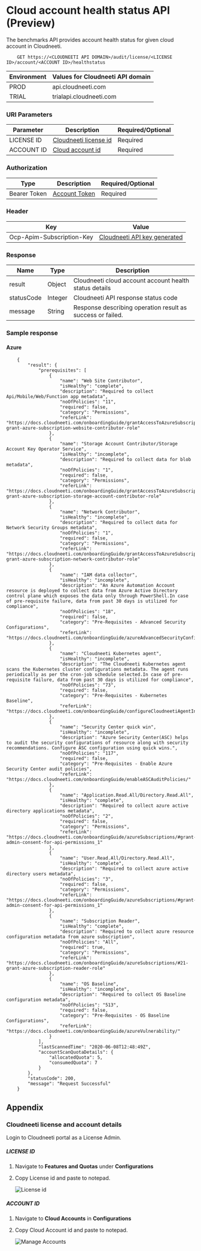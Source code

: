 Cloud account health status API (Preview)
=============================================

The benchmarks API provides account health status for given cloud account in Cloudneeti.

        GET https://<CLOUDNEETI API DOMAIN>/audit/license/<LICENSE ID>/account/<ACCOUNT ID>/healthstatus

| Environment	| Values for Cloudneeti API domain     |
|---------------|--------------------------------------|
| PROD 	        |   api.cloudneeti.com                 |
| TRIAL 	    | trialapi.cloudneeti.com              |

### URI Parameters

| Parameter           |           Description                                |           Required/Optional  |
|-----------|----------------------------------------------------------------|----------------------------|
| LICENSE ID  |          [Cloudneeti license id​](#license-id)                  | Required|
| ACCOUNT ID  |          [Cloud account id​](#account-id)                          | Required|

### Authorization
| Type           |           Description                                |           Required/Optional  |
|-----------|----------------------------------------------------------------|----------------------------|
| Bearer Token  |          [Account Token](../../userGuide/tokenAPI/#account-token)                   | Required|

### Header

| Key	        | Value                                |
|---------------|--------------------------------------|
| Ocp-Apim-Subscription-Key 	| [Cloudneeti API key generated](../../administratorGuide/configureCloudneetiAPIAccess/)             |


### Response

| Name           |           Type       |          Description  |
|----------------|----------------------|-----------------------|
| result 	 |           Object     | Cloudneeti cloud account account health status details      |
| statusCode |     Integer          | Cloudneeti API response status code      |
| message	 |           String     | Response describing operation result as success or failed.      |


### Sample response

#### Azure

        {
            "result": {
                "prerequisites": [
                    {
                        "name": "Web Site Contributor",
                        "isHealthy": "complete",
                        "description": "Required to collect Api/Mobile/Web/Function app metadata",
                        "noOfPolicies": "11",
                        "required": false,
                        "category": "Permissions",
                        "referLink": "https://docs.cloudneeti.com/onboardingGuide/grantAccessToAzureSubscriptionAdditionalRoles/#31-grant-azure-subscription-website-contributor-role"
                    },
                    {
                        "name": "Storage Account Contributor/Storage Account Key Operator Service",
                        "isHealthy": "incomplete",
                        "description": "Required to collect data for blob metadata",
                        "noOfPolicies": "1",
                        "required": false,
                        "category": "Permissions",
                        "referLink": "https://docs.cloudneeti.com/onboardingGuide/grantAccessToAzureSubscriptionAdditionalRoles/#32-grant-azure-subscription-storage-account-contributor-role"
                    },
                    {
                        "name": "Network Contributor",
                        "isHealthy": "incomplete",
                        "description": "Required to collect data for Network Security Groups metadata",
                        "noOfPolicies": "1",
                        "required": false,
                        "category": "Permissions",
                        "referLink": "https://docs.cloudneeti.com/onboardingGuide/grantAccessToAzureSubscriptionAdditionalRoles/#33-grant-azure-subscription-network-contributor-role"
                    },
                    {
                        "name": "IAM data collector",
                        "isHealthy": "incomplete",
                        "description": "An Azure Automation Account resource is deployed to collect data from Azure Active Directory control plane which exposes the data only through PowerShell.In case of pre-requisite failure, data from past 30 days is utilized for compliance",
                        "noOfPolicies": "18",
                        "required": false,
                        "category": "Pre-Requisites - Advanced Security Configurations",
                        "referLink": "https://docs.cloudneeti.com/onboardingGuide/azureAdvancedSecurityConfigurations/"
                    },
                    {
                        "name": "Cloudneeti Kubernetes agent",
                        "isHealthy": "incomplete",
                        "description": "The Cloudneeti Kubernetes agent scans the Kubernetes cluster configurations metadata. The agent runs periodically as per the cron-job schedule selected.In case of pre-requisite failure, data from past 30 days is utilized for compliance",
                        "noOfPolicies": "73",
                        "required": false,
                        "category": "Pre-Requisites - Kubernetes Baseline",
                        "referLink": "https://docs.cloudneeti.com/onboardingGuide/configureCloudneetiAgentInAKS/"
                    },
                    {
                        "name": "Security Center quick win",
                        "isHealthy": "incomplete",
                        "description": "Azure Security Center(ASC) helps to audit the security configurations of resource along with security recommendations. Configure ASC configuration using quick wins.",
                        "noOfPolicies": "117",
                        "required": false,
                        "category": "Pre-Requisites - Enable Azure Security Center audit policies",
                        "referLink": "https://docs.cloudneeti.com/onboardingGuide/enableASCAuditPolicies/"
                    },
                    {
                        "name": "Application.Read.All/Directory.Read.All",
                        "isHealthy": "complete",
                        "description": "Required to collect azure active directory applications metadata",
                        "noOfPolicies": "2",
                        "required": false,
                        "category": "Permissions",
                        "referLink": "https://docs.cloudneeti.com/onboardingGuide/azureSubscriptions/#grant-admin-consent-for-api-permissions_1"
                    },
                    {
                        "name": "User.Read.All/Directory.Read.All",
                        "isHealthy": "complete",
                        "description": "Required to collect azure active directory users metadata",
                        "noOfPolicies": "3",
                        "required": false,
                        "category": "Permissions",
                        "referLink": "https://docs.cloudneeti.com/onboardingGuide/azureSubscriptions/#grant-admin-consent-for-api-permissions_1"
                    },
                    {
                        "name": "Subscription Reader",
                        "isHealthy": "complete",
                        "description": "Required to collect azure resource configuration metadata from azure subscription",
                        "noOfPolicies": "All",
                        "required": true,
                        "category": "Permissions",
                        "referLink": "https://docs.cloudneeti.com/onboardingGuide/azureSubscriptions/#21-grant-azure-subscription-reader-role"
                    },
                    {
                        "name": "OS Baseline",
                        "isHealthy": "incomplete",
                        "description": "Required to collect OS Baseline configuration metadata",
                        "noOfPolicies": "513",
                        "required": false,
                        "category": "Pre-Requisites - OS Baseline Configurations",
                        "referLink": "https://docs.cloudneeti.com/onboardingGuide/azureVulnerability/"
                    }
                ],
                "lastScannedTime": "2020-06-08T12:48:49Z",
                "accountScanQuotaDetails": {
                    "allocatedQuota": 5,
                    "consumedQuota": 7
                }
            },
            "statusCode": 200,
            "message": "Request Successful"
        }

Appendix 
---------

### Cloudneeti license and account details

Login to Cloudneeti portal as a License Admin.

##### LICENSE ID

1.  Navigate to **Features and Quota​s** under **Configurations**

2.  Copy License id and paste to notepad.

    ![License id](.././images/onboardingOffice365Subscription/License_Id.png#thumbnail)

##### ACCOUNT ID

1.  Navigate to **Cloud Accounts** in **Configurations**

2.  Copy Cloud Account id and paste to notepad.

    ![Manage Accounts](.././images/onboardingOffice365Subscription/Manage_Accounts.png#thumbnail)


